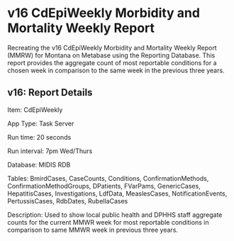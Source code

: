 # v16 CdEpiWeekly Morbidity and Mortality Weekly Report

Recreating the v16 CdEpiWeekly Morbidity and Mortality Weekly Report (MMRW) for Montana on Metabase using the Reporting Database. This report provides the aggregate count of most reportable conditions for a chosen week in comparison to the same week in the previous three years.

## v16: Report Details

Item: CdEpiWeekly

App Type: Task Server 

Run time: 20 seconds

Run interval: 7pm Wed/Thurs

Database: MIDIS RDB

Tables: BmirdCases, CaseCounts, Conditions, ConfirmationMethods, ConfirmationMethodGroups, DPatients, FVarPams, GenericCases, HepatitisCases, Investigations, LdfData, MeaslesCases, NotificationEvents, PertussisCases, RdbDates, RubellaCases

Description: Used to show local public health and DPHHS staff aggregate counts for the current MMWR week for most reportable conditions in comparison to same MMWR week in previous three years.
